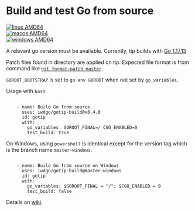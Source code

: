 # Build and test Go from source

[![linux AMD64](https://github.com/iwdgo/gotip-build/actions/workflows/linux_test.yml/badge.svg)](https://github.com/iwdgo/gotip-build/actions/workflows/linux_test.yml)  
[![macos AMD64](https://github.com/iwdgo/gotip-build/actions/workflows/macos_test.yml/badge.svg)](https://github.com/iwdgo/gotip-build/actions/workflows/macos_test.yml)  
[![windows AMD64](https://github.com/iwdgo/gotip-build/actions/workflows/windows_test.yml/badge.svg)](https://github.com/iwdgo/gotip-build/actions/workflows/windows_test.yml?branch=master-windows)  

A relevant go version must be available.
Currently, tip builds with [Go 1.17.13](https://github.com/golang/go/issues/44505)

Patch files found in directory are applied on tip.
Expected file format is from command like [`git format-patch master`](https://git-scm.com/docs/git-format-patch)

`GOROOT_BOOTSTRAP` is set to `go env GOROOT` when not set by `go_variables`.

Usage with `bash`:

```

    - name: Build Go from source
      uses: iwdgo/gotip-build@v0.4.0
      id: gotip
      with:
        go_variables: GOROOT_FINAL=/ CGO_ENABLED=0
        test_build: true

```

On Windows, using `powershell` is identical except for the version tag which is the branch name `master-windows`.

```

    - name: Build Go from source on Windows
      uses: iwdgo/gotip-build@master-windows
      id: gotip
      with:
        go_variables: $GOROOT_FINAL = "/"; $CGO_ENABLED = 0
        test_build: false

```

Details on [wiki](https://github.com/iwdgo/gotip-build/wiki).
